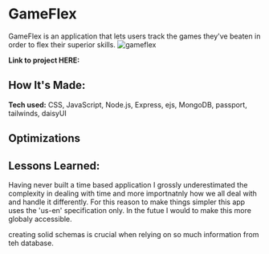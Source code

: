 # GameFlex
GameFlex is an application that lets users track the games they've beaten in order to flex their superior skills.
![gameflex](https://user-images.githubusercontent.com/102557796/193322319-3194f4f9-adb9-4fdd-9b0e-099e49e7765e.JPG)


**Link to project HERE:** 


## How It's Made:

**Tech used:** CSS, JavaScript, Node.js, Express, ejs, MongoDB, passport, tailwinds, daisyUI



## Optimizations


## Lessons Learned:

Having never built a time based application I grossly underestimated the complexity in dealing with time and more importnatnly how we all deal with and handle it differently. For this reason to make things simpler this app uses the 'us-en' specification only. In the futue I would to make this more globaly accessible. 

creating solid schemas is crucial when relying on so much information from teh database. 
